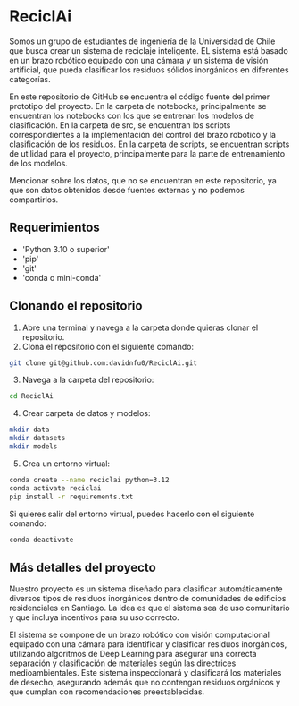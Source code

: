 # ReciclAi
Somos un grupo de estudiantes de ingeniería de la Universidad de Chile que busca crear un sistema de reciclaje inteligente. EL sistema está basado en un brazo robótico equipado con una cámara y un sistema de visión artificial, que pueda clasificar los residuos sólidos inorgánicos en diferentes categorías. 

En este repositorio de GitHub se encuentra el código fuente del primer prototipo del proyecto. En la carpeta de notebooks, principalmente se encuentran los notebooks con los que se entrenan los modelos de clasificación. En la carpeta de src, se encuentran los scripts correspondientes a la implementación del control del brazo robótico y la clasificación de los residuos. En la carpeta de scripts, se encuentran scripts de utilidad para el proyecto, principalmente para la parte de entrenamiento de los modelos.

Mencionar sobre los datos, que no se encuentran en este repositorio, ya que son datos obtenidos desde fuentes externas y no podemos compartirlos.

## Requerimientos
- 'Python 3.10 o superior'
- 'pip'
- 'git'
- 'conda o mini-conda'

## Clonando el repositorio
1. Abre una terminal y navega a la carpeta donde quieras clonar el repositorio.
2. Clona el repositorio con el siguiente comando:
```bash
git clone git@github.com:davidnfu0/ReciclAi.git
```
3. Navega a la carpeta del repositorio:
```bash
cd ReciclAi
```
4. Crear carpeta de datos y modelos:
```bash
mkdir data
mkdir datasets
mkdir models
```
5. Crea un entorno virtual:
```bash
conda create --name reciclai python=3.12
conda activate reciclai
pip install -r requirements.txt
```
Si quieres salir del entorno virtual, puedes hacerlo con el siguiente comando:
```bash
conda deactivate
```

## Más detalles del proyecto
Nuestro proyecto es un sistema diseñado para clasificar automáticamente diversos tipos de residuos inorgánicos dentro de comunidades de edificios residenciales en Santiago. La idea es que el sistema sea de uso comunitario y que incluya incentivos para su uso correcto.

El sistema se compone de un brazo robótico con visión computacional equipado con una cámara para identificar y clasificar residuos inorgánicos, utilizando algoritmos de Deep Learning para asegurar una correcta separación y clasificación de materiales según las directrices medioambientales. Este sistema inspeccionará y clasificará los materiales de desecho, asegurando además que no contengan residuos orgánicos y que cumplan con recomendaciones preestablecidas.
